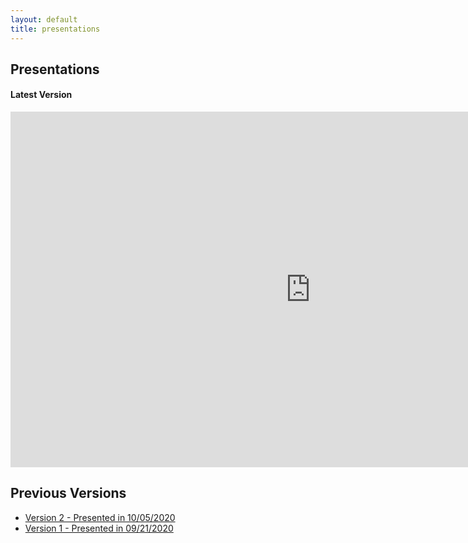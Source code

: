 ```yaml
---
layout: default
title: presentations
---
```


## Presentations

#### Latest Version
<iframe src="https://docs.google.com/presentation/d/e/2PACX-1vT-P6rdTu0WNsj4s34xNaJssqGq03EaXdQ1jQCJuJS3oDizEV28MDNzLAoBllBMmupGIhNgvIGbd1am/embed?start=false&loop=false&delayms=10000" frameborder="0" width="960" height="569" allowfullscreen="true" mozallowfullscreen="true" webkitallowfullscreen="true"></iframe>

## Previous Versions
- [Version 2 - Presented in 10/05/2020](files/beer-advisor-presentation-02.pdf)
- [Version 1 - Presented in 09/21/2020](files/beer-advisor-presentation-01.pdf)
